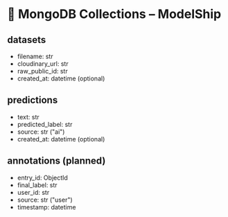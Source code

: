 # 🧱 MongoDB Collections – ModelShip

## datasets
- filename: str
- cloudinary_url: str
- raw_public_id: str
- created_at: datetime (optional)

## predictions
- text: str
- predicted_label: str
- source: str ("ai")
- created_at: datetime (optional)

## annotations (planned)
- entry_id: ObjectId
- final_label: str
- user_id: str
- source: str ("user")
- timestamp: datetime